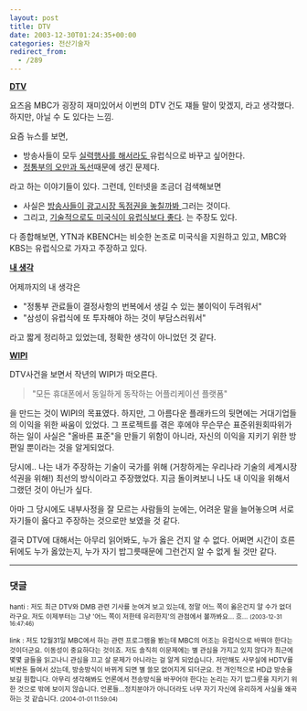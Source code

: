 ```yaml
---
layout: post
title: DTV
date: 2003-12-30T01:24:35+00:00
categories: 전산기술자
redirect_from:
  - /289
---
```


<b><u>DTV</u></b>

요즈음 MBC가 굉장히 재미있어서 이번의 DTV 건도 쟤들 말이 맞겠지, 라고 생각했다. 하지만, 아닐 수 도 있다는 느낌.

요즘 뉴스를 보면,

<ul>

<li>방송사들이 모두 <a href="http://www.ohmynews.com/articleView/article_view.asp?menu=s10300&amp;no=145311&amp;rel_no=1" target="bb">실력행사를 해서라도 </a>유럽식으로 바꾸고 싶어한다.</li>

<li><a href="http://www.ohmynews.com/articleView/article_view.asp?menu=s10300&amp;no=143762&amp;rel_no=1" target="bb">정통부의 오만과 독선</a>때문에 생긴 문제다.</li>

</ul>

라고 하는 이야기들이 있다. 그런데, 인터넷을 조금더 검색해보면

<ul>

<li>사실은 <a href="http://www.kbench.com/hardware/?no=23122" target="bb">방송사들이 광고시장 독점권을 놓칠까봐 </a>그러는 것이다. </li>

<li>그리고, <a href="http://www.keben.net/talk/?bc=76&amp;pg=2&amp;sd=031225&amp;total=61&amp;code=1344456" target="bb">기술적으로도 미국식이 유럽식보다 좋다</a>. 는 주장도 있다.</li>

</ul>

다 종합해보면, YTN과 KBENCH는 비슷한 논조로 미국식을 지원하고 있고, MBC와 KBS는 유럽식으로 가자고 주장하고 있다.

<u><b>내 생각</b></u>

어제까지의 내 생각은

<ul>

<li>"정통부 관료들이 결정사항의 번복에서 생길 수 있는 불이익이 두려워서"</li>

<li>"삼성이 유럽식에 또 투자해야 하는 것이 부담스러워서"</li>

</ul>

라고 짧게 정리하고 있었는데, 정확한 생각이 아니었던 것 같다.

<u><b>WIPI</b></u>

DTV사건을 보면서 작년의 WIPI가 떠오른다.

> "모든 휴대폰에서 동일하게 동작하는 어플리케이션 플랫폼"

을 만드는 것이 WIPI의 목표였다. 하지만, 그 아름다운 플래카드의 뒷면에는 거대기업들의 이익을 위한 싸움이 있었다. 그 프로젝트를 겪은 후에야 무슨무슨 표준위원회따위가 하는 일이 사실은 "올바른 표준"을 만들기 위함이 아니라, 자신의 이익을 지키기 위한 방편일 뿐이라는 것을 알게되었다.

당시에.. 나는 내가 주장하는 기술이 국가를 위해 (거창하게는 우리나라 기술의 세계시장 석권을 위해!) 최선의 방식이라고 주장했었다. 지금 돌이켜보니 나도 내 이익을 위해서 그랬던 것이 아닌가 싶다.

아마 그 당시에도 내부사정을 잘 모르는 사람들의 눈에는, 어려운 말을 늘어놓으며 서로 자기들이 옳다고 주장하는 것으로만 보였을 것 같다.

결국 DTV에 대해서는 아무리 읽어봐도, 누가 옳은 건지 알 수 없다. 어쩌면 시간이 흐른뒤에도 누가 옳았는지, 누가 자기 밥그릇때문에 그런건지 알 수 없게 될 것만 같다.

* * *

### 댓글



<!--- cmt:593 --->
<!--- mail: --->
<!--- parent:0 --->

<small class=comment>hanti : 저도 최근 DTV와 DMB 관련 기사를 눈여겨 보고 있는데, 정말 어느 쪽이 옳은건지 알 수가 없더라구요. 저도 이제부터는 그냥 '어느 쪽이 저한테 유리한지'의 관점에서 볼까봐요... 흐... <small>(2003-12-31 16:47:46)</small></small>


<!--- cmt:594 --->
<!--- mail: --->
<!--- parent:0 --->

<small class=comment>link : 저도 12월31일 MBC에서 하는 관련 프로그램을 봤는데 MBC의 어조는 유럽식으로 바꿔야 한다는 것이더군요. 이동성이 중요하다는 것이죠.   저도 솔직히 이문제에는 별 관심을 가지고 있지 않다가 최근에 몇몇 글들을 읽고나니 관심을 끄고 살 문제가 아니라는 걸 알게 되었습니다. 저만해도 사무실에 HDTV를 비싼돈 들여서 샀는데, 방송방식이 바뀌게 되면 별 쓸모 없어지게 되더군요.   전 개인적으로 HD급 방송을 보길 원합니다. 아무리 생각해봐도 언론에서 전송방식을 바꾸어야 한다는 논리는 자기 밥그릇을 지키기 위한 것으로 밖에 보이지 않습니다.   언론들...정치분야가 아니더라도 너무 자기 자신에 유리하게 사실을 왜곡하는 것 같습니다. <small>(2004-01-01 11:59:04)</small></small>

